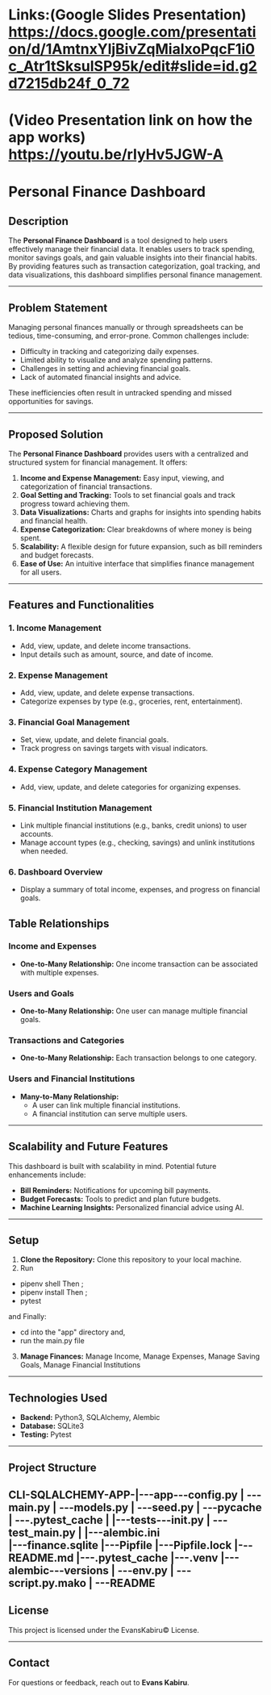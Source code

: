 # Links:(Google Slides Presentation) https://docs.google.com/presentation/d/1AmtnxYljBivZqMialxoPqcF1i0c_Atr1tSksulSP95k/edit#slide=id.g2d7215db24f_0_72
#       (Video Presentation link on how the app works) https://youtu.be/rIyHv5JGW-A
# Personal Finance Dashboard

## Description
The **Personal Finance Dashboard** is a tool designed to help users effectively manage their financial data. It enables users to track spending, monitor savings goals, and gain valuable insights into their financial habits. By providing features such as transaction categorization, goal tracking, and data visualizations, this dashboard simplifies personal finance management.

---

## Problem Statement
Managing personal finances manually or through spreadsheets can be tedious, time-consuming, and error-prone. Common challenges include:
- Difficulty in tracking and categorizing daily expenses.
- Limited ability to visualize and analyze spending patterns.
- Challenges in setting and achieving financial goals.
- Lack of automated financial insights and advice.

These inefficiencies often result in untracked spending and missed opportunities for savings.

---

## Proposed Solution
The **Personal Finance Dashboard** provides users with a centralized and structured system for financial management. It offers:
1. **Income and Expense Management:** Easy input, viewing, and categorization of financial transactions.
2. **Goal Setting and Tracking:** Tools to set financial goals and track progress toward achieving them.
3. **Data Visualizations:** Charts and graphs for insights into spending habits and financial health.
4. **Expense Categorization:** Clear breakdowns of where money is being spent.
5. **Scalability:** A flexible design for future expansion, such as bill reminders and budget forecasts.
6. **Ease of Use:** An intuitive interface that simplifies finance management for all users.

---

## Features and Functionalities

### 1. **Income Management**
- Add, view, update, and delete income transactions.
- Input details such as amount, source, and date of income.

### 2. **Expense Management**
- Add, view, update, and delete expense transactions.
- Categorize expenses by type (e.g., groceries, rent, entertainment).

### 3. **Financial Goal Management**
- Set, view, update, and delete financial goals.
- Track progress on savings targets with visual indicators.

### 4. **Expense Category Management**
- Add, view, update, and delete categories for organizing expenses.

### 5. **Financial Institution Management**
- Link multiple financial institutions (e.g., banks, credit unions) to user accounts.
- Manage account types (e.g., checking, savings) and unlink institutions when needed.

### 6. **Dashboard Overview**
- Display a summary of total income, expenses, and progress on financial goals.


## Table Relationships

### Income and Expenses
- **One-to-Many Relationship:** One income transaction can be associated with multiple expenses.

### Users and Goals
- **One-to-Many Relationship:** One user can manage multiple financial goals.

### Transactions and Categories
- **One-to-Many Relationship:** Each transaction belongs to one category.

### Users and Financial Institutions
- **Many-to-Many Relationship:** 
  - A user can link multiple financial institutions.
  - A financial institution can serve multiple users.

---

## Scalability and Future Features
This dashboard is built with scalability in mind. Potential future enhancements include:
- **Bill Reminders:** Notifications for upcoming bill payments.
- **Budget Forecasts:** Tools to predict and plan future budgets.
- **Machine Learning Insights:** Personalized financial advice using AI.

---

## Setup
1. **Clone the Repository:** Clone this repository to your local machine.
2. Run 
- pipenv shell
Then ;
- pipenv install
Then ;
- pytest

and Finally:
- cd into the "app" directory and,
- run the main.py file

3. **Manage Finances:** Manage Income, Manage Expenses, Manage Saving Goals, Manage Financial Institutions

---

## Technologies Used
- **Backend:** Python3, SQLAlchemy, Alembic
- **Database:** SQLite3
- **Testing:** Pytest

---

## Project Structure
 CLI-SQLALCHEMY-APP-|---app---config.py
                    |       ---main.py
                    |       ---models.py
                    |       ---seed.py
                    |       ---__pycache__
                    |       ---.pytest_cache
                    |
                    |---tests---__init__.py
                    |         ---test_main.py
                    |
                    |---alembic.ini           
                    |---finance.sqlite
                    |---Pipfile
                    |---Pipfile.lock
                    |---README.md
                    |---.pytest_cache
                    |---.venv
                    |---alembic---versions
                    |          ---env.py
                    |          ---script.py.mako
                    |          ---README
---

## License
This project is licensed under the EvansKabiru© License.

---

## Contact
For questions or feedback, reach out to **Evans Kabiru**.
